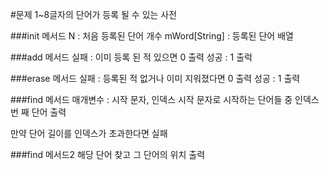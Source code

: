 #문제
1~8글자의 단어가 등록 될 수 있는 사전

###init 메서드
N : 처음 등록된 단어 개수
mWord[String] : 등록된 단어 배열

###add 메서드
실패 : 이미 등록 된 적 있으면 0 출력
성공 : 1 출럭

###erase 메서드
실패 : 등록된 적 없거나 이미 지워졌다면 0 출력
성공 : 1 출력

###find 메서드
매개변수 : 시작 문자, 인덱스
시작 문자로 시작하는 단어들 중 인덱스 번 째 단어 출력

만약 단어 길이를 인덱스가 초과한다면 실패

###find 메서드2
해당 단어 찾고 그 단어의 위치 출력
